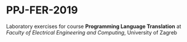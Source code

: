 # PPJ-FER-2019
Laboratory exercises for course **Programming Language Translation** at *Faculty of Electrical Engineering and Computing*, University of Zagreb
